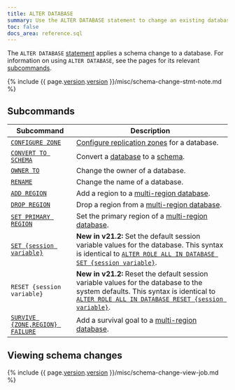 ```yaml
---
title: ALTER DATABASE
summary: Use the ALTER DATABASE statement to change an existing database.
toc: false
docs_area: reference.sql
---
```


The `ALTER DATABASE` [statement](sql-statements.html) applies a schema change to a database. For information on using `ALTER DATABASE`, see the pages for its relevant [subcommands](#subcommands).

{% include {{ page.[version](cluster-settings.html#setting-version).[version](cluster-settings.html#setting-version) }}/misc/schema-change-stmt-note.md %}

## Subcommands

Subcommand | Description
-----------|------------
[`CONFIGURE ZONE`](configure-zone.html) | [Configure replication zones](configure-replication-zones.html) for a database.
[`CONVERT TO SCHEMA`](convert-to-schema.html) |  Convert a [database](create-database.html) to a [schema](sql-name-resolution.html).
[`OWNER TO`](owner-to.html) |  Change the owner of a database.
[`RENAME`](rename-database.html) | Change the name of a database.
[`ADD REGION`](add-region.html) |  Add a region to a [multi-region database](multiregion-overview.html).
[`DROP REGION`](drop-region.html) |  Drop a region from a [multi-region database](multiregion-overview.html).
[`SET PRIMARY REGION`](set-primary-region.html) |  Set the primary region of a [multi-region database](multiregion-overview.html).
[`SET {session variable}`](alter-role.html#set-default-session-variable-values-for-a-specific-database) | **New in v21.2:** Set the default session variable values for the database. This syntax is identical to [`ALTER ROLE ALL IN DATABASE SET {session variable}`](alter-role.html).
`RESET {session variable}` | **New in v21.2:** Reset the default session variable values for the database to the system defaults. This syntax is identical to [`ALTER ROLE ALL IN DATABASE RESET {session variable}`](alter-role.html).
[`SURVIVE {ZONE,REGION} FAILURE`](survive-failure.html) |  Add a survival goal to a [multi-region database](multiregion-overview.html).

## Viewing schema changes

{% include {{ page.[version](cluster-settings.html#setting-version).[version](cluster-settings.html#setting-version) }}/misc/schema-change-view-job.md %}
